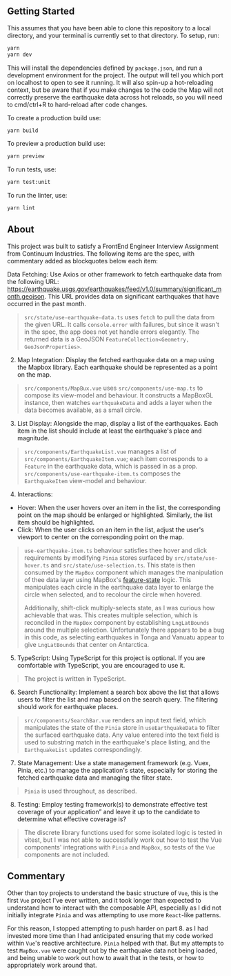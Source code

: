 ## Getting Started

This assumes that you have been able to clone this repository to a local directory, and your terminal is currently set
to that directory. To setup, run:

```bash
yarn
yarn dev
```

This will install the dependencies defined by `package.json`, and run a development environment for the project. The
output will tell you which port on localhost to open to see it running. It will also spin-up a hot-reloading context,
but be aware that if you make changes to the code the Map will not correctly preserve the earthquake data across hot
reloads, so you will need to cmd/ctrl+R to hard-reload after code changes.

To create a production build use:

```bash
yarn build
```

To preview a production build use:

```bash
yarn preview
```

To run tests, use:

```bash
yarn test:unit
```

To run the linter, use:

```bash
yarn lint
```

## About

This project was built to satisfy a FrontEnd Engineer Interview Assignment from Continuum Industries. The following
items are the spec, with commentary added as blockquotes below each item:

Data Fetching: Use Axios or other framework to fetch earthquake data from the following URL:
https://earthquake.usgs.gov/earthquakes/feed/v1.0/summary/significant_month.geojson. This URL provides data on significant earthquakes that have occurred in the past month.

> `src/state/use-earthquake-data.ts` uses `fetch` to pull the data from the given URL. It calls `console.error` with failures, but since it wasn't in the spec, the app does not yet handle errors elegantly. The returned data is a GeoJSON `FeatureCollection<Geometry, GeoJsonProperties>`.

2. Map Integration: Display the fetched earthquake data on a map using the Mapbox library. Each earthquake should be represented as a point on the map.

> `src/components/MapBux.vue` uses `src/components/use-map.ts` to compose its view-model and behaviour. It constructs a MapBoxGL instance, then watches `earthquakeData` and adds a layer when the data becomes available, as a small circle.

3. List Display: Alongside the map, display a list of the earthquakes. Each item in the list should include at least the earthquake's place and magnitude.

> `src/components/EarthquakeList.vue` manages a list of `src/components/EarthquakeItem.vue`; each item corresponds to a `Feature` in the earthquake data, which is passed in as a prop. `src/components/use-earthquake-item.ts` composes the `EarthquakeItem` view-model and behaviour.

4. Interactions:

- Hover: When the user hovers over an item in the list, the corresponding point on the map should be enlarged or highlighted. Similarly, the list item should be highlighted.
- Click: When the user clicks on an item in the list, adjust the user's viewport to center on the corresponding point on the map.

> `use-earthquake-item.ts` behaviour satisfies thee hover and click requirements by modifying `Pinia` stores surfaced by `src/state/use-hover.ts` and `src/state/use-selection.ts`. This state is then consumed by the `MapBox` component which manages the manipulation of thee data layer using MapBox's [feature-state](https://docs.mapbox.com/help/tutorials/create-interactive-hover-effects-with-mapbox-gl-js/) logic. This manipulates each circle in the earthquake data layer to enlarge the circle when selected, and to recolour the circle when hovered.
>
> Additionally, shift-click multiply-selects state, as I was curious how achievable that was. This creates multiple selection, which is
reconciled in the `MapBox` component by establishing `LngLatBounds` around the multiple selection. Unfortunately there appears to be a bug in this code, as selecting earthquakes in Tonga and Vanuatu appear to give `LngLatBounds` that center on Antarctica.

5. TypeScript: Using TypeScript for this project is optional. If you are comfortable with TypeScript, you are encouraged to use it.

> The project is written in TypeScript.

6. Search Functionality: Implement a search box above the list that allows users to filter the list and map based on the search query. The filtering should work for earthquake places.

> `src/components/SearchBar.vue` renders an input text field, which manipulates the state of the `Pinia` store in `useEarthquakeData` to filter the surfaced earthquake data. Any value entered into the text field is used to substring match in the earthquake's place listing, and the `EarthquakeList` updates correspondingly.

7. State Management: Use a state management framework (e.g. Vuex, Pinia, etc.) to manage the application's state, especially for storing the fetched earthquake data and managing the filter state.

> `Pinia` is used throughout, as described.

8. Testing: Employ testing framework(s) to demonstrate effective test coverage of your application” and leave it up to the candidate to determine what effective coverage is?

> The discrete library functions used for some isolated logic is tested in vitest, but I was not able to successfully work out how to test the Vue components' integrations with `Pinia` and `MapBox`, so tests of the `Vue` components are not included.

## Commentary

Other than toy projects to understand the basic structure of `Vue`, this is the first `Vue` project I've ever written, and it took longer than expected to understand how to interact with the composable API, especially as I did not initially integrate `Pinia` and was attempting to use more `React`-like patterns.

For this reason, I stopped attempting to push harder on part 8. as I had invested more time than I had anticipated ensuring that my code worked within `Vue`'s reactive architecture. `Pinia` helped with that. But my attempts to test `MapBox.vue` were caught out by the earthquake data not being loaded, and being unable to work out how to await that in the tests, or how to appropriately work around that.
